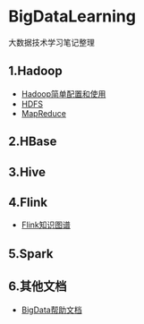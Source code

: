 # BigDataLearning
大数据技术学习笔记整理

## 1.Hadoop
* [Hadoop简单配置和使用](https://github.com/Hi-world-DF/BigDataLearning/blob/main/Hadoop/Hadoop%E5%AE%98%E7%BD%91%E7%AC%94%E8%AE%B0.md)
* [HDFS](https://github.com/Hi-world-DF/BigDataLearning/blob/main/Hadoop/HDFS.md)
* [MapReduce]()

## 2.HBase


## 3.Hive

## 4.Flink

* [Flink知识图谱](https://github.com/Hi-world-DF/BigDataLearning/blob/main/Flink/Flink%E7%9F%A5%E8%AF%86%E5%9B%BE%E8%B0%B1.pdf)

## 5.Spark

## 6.其他文档

* [BigData帮助文档](https://github.com/Hi-world-DF/BigDataLearning/blob/main/BigData%E5%B8%AE%E5%8A%A9%E6%96%87%E6%A1%A3.md)
